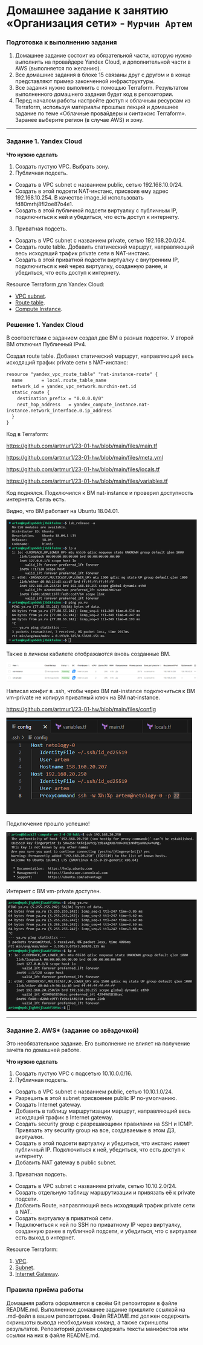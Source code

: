 # Домашнее задание к занятию «Организация сети» - `Мурчин Артем`

### Подготовка к выполнению задания

1. Домашнее задание состоит из обязательной части, которую нужно выполнить на провайдере Yandex Cloud, и дополнительной части в AWS (выполняется по желанию). 
2. Все домашние задания в блоке 15 связаны друг с другом и в конце представляют пример законченной инфраструктуры.  
3. Все задания нужно выполнить с помощью Terraform. Результатом выполненного домашнего задания будет код в репозитории. 
4. Перед началом работы настройте доступ к облачным ресурсам из Terraform, используя материалы прошлых лекций и домашнее задание по теме «Облачные провайдеры и синтаксис Terraform». Заранее выберите регион (в случае AWS) и зону.

---
### Задание 1. Yandex Cloud 

**Что нужно сделать**

1. Создать пустую VPC. Выбрать зону.
2. Публичная подсеть.

 - Создать в VPC subnet с названием public, сетью 192.168.10.0/24.
 - Создать в этой подсети NAT-инстанс, присвоив ему адрес 192.168.10.254. В качестве image_id использовать fd80mrhj8fl2oe87o4e1.
 - Создать в этой публичной подсети виртуалку с публичным IP, подключиться к ней и убедиться, что есть доступ к интернету.
3. Приватная подсеть.
 - Создать в VPC subnet с названием private, сетью 192.168.20.0/24.
 - Создать route table. Добавить статический маршрут, направляющий весь исходящий трафик private сети в NAT-инстанс.
 - Создать в этой приватной подсети виртуалку с внутренним IP, подключиться к ней через виртуалку, созданную ранее, и убедиться, что есть доступ к интернету.

Resource Terraform для Yandex Cloud:

- [VPC subnet](https://registry.terraform.io/providers/yandex-cloud/yandex/latest/docs/resources/vpc_subnet).
- [Route table](https://registry.terraform.io/providers/yandex-cloud/yandex/latest/docs/resources/vpc_route_table).
- [Compute Instance](https://registry.terraform.io/providers/yandex-cloud/yandex/latest/docs/resources/compute_instance).

### Решение 1. Yandex Cloud 

В соответствии с заданием создал две ВМ в разных подсетях. У второй ВМ отключил Публичный IPv4.

Создал route table. Добавил статический маршрут, направляющий весь исходящий трафик private сети в NAT-инстанс:

    resource "yandex_vpc_route_table" "nat-instance-route" {
      name       = local.route_table_name
      network_id = yandex_vpc_network.murchin-net.id
      static_route {
        destination_prefix = "0.0.0.0/0"
        next_hop_address   = yandex_compute_instance.nat-instance.network_interface.0.ip_address
      }
    }

Код в Terraform:

https://github.com/artmur1/23-01-hw/blob/main/files/main.tf

https://github.com/artmur1/23-01-hw/blob/main/files/meta.yml

https://github.com/artmur1/23-01-hw/blob/main/files/locals.tf

https://github.com/artmur1/23-01-hw/blob/main/files/variables.tf

Код поднялся. Подключился к ВМ nat-instance и проверил доступность интернета. Связь есть.

Видно, что ВМ работает на Ubuntu 18.04.01.

![](https://github.com/artmur1/23-01-hw/blob/main/img/23-1-01-01.png)

Также в личном кабилете отображаются вновь созданные ВМ.

![](https://github.com/artmur1/23-01-hw/blob/main/img/23-1-01-02.png)

Написал конфиг в .ssh, чтобы через ВМ nat-instance подключиться к ВМ vm-private не копируя приватный ключ на ВМ nat-instance.

https://github.com/artmur1/23-01-hw/blob/main/files/config

![](https://github.com/artmur1/23-01-hw/blob/main/img/23-1-01-03.png)

Подключение прошло успешно!

![](https://github.com/artmur1/23-01-hw/blob/main/img/23-1-01-04.png)

Интернет с ВМ vm-private доступен.

![](https://github.com/artmur1/23-01-hw/blob/main/img/23-1-01-05.png)

---
### Задание 2. AWS* (задание со звёздочкой)

Это необязательное задание. Его выполнение не влияет на получение зачёта по домашней работе.

**Что нужно сделать**

1. Создать пустую VPC с подсетью 10.10.0.0/16.
2. Публичная подсеть.

 - Создать в VPC subnet с названием public, сетью 10.10.1.0/24.
 - Разрешить в этой subnet присвоение public IP по-умолчанию.
 - Создать Internet gateway.
 - Добавить в таблицу маршрутизации маршрут, направляющий весь исходящий трафик в Internet gateway.
 - Создать security group с разрешающими правилами на SSH и ICMP. Привязать эту security group на все, создаваемые в этом ДЗ, виртуалки.
 - Создать в этой подсети виртуалку и убедиться, что инстанс имеет публичный IP. Подключиться к ней, убедиться, что есть доступ к интернету.
 - Добавить NAT gateway в public subnet.
3. Приватная подсеть.
 - Создать в VPC subnet с названием private, сетью 10.10.2.0/24.
 - Создать отдельную таблицу маршрутизации и привязать её к private подсети.
 - Добавить Route, направляющий весь исходящий трафик private сети в NAT.
 - Создать виртуалку в приватной сети.
 - Подключиться к ней по SSH по приватному IP через виртуалку, созданную ранее в публичной подсети, и убедиться, что с виртуалки есть выход в интернет.

Resource Terraform:

1. [VPC](https://registry.terraform.io/providers/hashicorp/aws/latest/docs/resources/vpc).
1. [Subnet](https://registry.terraform.io/providers/hashicorp/aws/latest/docs/resources/subnet).
1. [Internet Gateway](https://registry.terraform.io/providers/hashicorp/aws/latest/docs/resources/internet_gateway).

### Правила приёма работы

Домашняя работа оформляется в своём Git репозитории в файле README.md. Выполненное домашнее задание пришлите ссылкой на .md-файл в вашем репозитории.
Файл README.md должен содержать скриншоты вывода необходимых команд, а также скриншоты результатов.
Репозиторий должен содержать тексты манифестов или ссылки на них в файле README.md.
